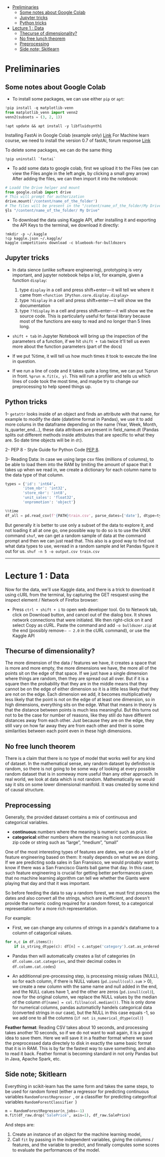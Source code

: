 
<!-- TOC -->

- [Preliminaries](#preliminaries)
    - [Some notes about Google Colab](#some-notes-about-google-colab)
    - [Jupyter tricks](#jupyter-tricks)
    - [Python tricks](#python-tricks)
- [Lecture 1 : Data](#lecture-1--data)
    - [Thecurse of dimensionality?](#thecurse-of-dimensionality)
    - [No free lunch theorem](#no-free-lunch-theorem)
    - [Preprocessing](#preprocessing)
    - [Side note; Skitlearn](#side-note-skitlearn)

<!-- /TOC -->

# Preliminaries

## Some notes about Google Colab

- To install some packages, we can use either `pip` or `apt`:
```python
!pip install -q matplotlib-venn
from matplotlib_venn import venn2
venn2(subsets = (3, 2, 1))
```
```shell
!apt update && apt install -y libfluidsynth1
```
Installing FastAi in Google Colab (example only) [Link](https://gist.githubusercontent.com/gilrosenthal/58e9b4f9d562d000d07d7cf0e5dbd840/raw/343a29f22692011088fe428b0f800c77ccad3951/Fast.ai%2520install%2520script)
For Machine learn course, we need to install the version 0.7 of fastAi, forum response [Link](https://forums.fast.ai/t/importerror-cannot-import-name-as-tensor/25295/3)

To delete some packages, we can do the same thing
```shell
!pip uninstall `fastai`
```

- To add some data to google colab, first we upload it to the Files (we can view the Files angle in the left angle, by clicking a small grey arrow)
After adding the files, we can then import it into the notebook:
````python
# Loadd the Drive helper and mount
from google.colab import drive
# This will prompt for authorization
drive.mount('/content/name_of_the_folder')
# The files will be present in the "/cotent/name_of_the_folder/My Drive"
§ls "/content/name_of_the_folder/ My Drive"
````

* To download the data using Kaggle API, after installing it and exporting the API Keys to the terminal, we download it directly:
````shell
!mkdir -p ~/.kaggle
!cp kaggle.json ~/.kaggle/
kaggle competitions download -c bluebook-for-bulldozers
````


## Jupyter tricks

- In data sience (unlike software engineering), prototyping is very important, and jupyter notebook helps a lot, for example, given a function `display`:

    1. type `display` in a cell and press shift+enter — it will tell we where it came from `<function IPython.core.display.display>`
    2. type `?display` in a cell and press shift+enter — it will show we the documentation
    3. type `??display` in a cell and press shift+enter — it will show we the source code. This is particularly useful for fastai library because most of the functions are easy to read and no longer than 5 lines long.

- `shift + tab` in Jupyter Notebook will bring up the inspection of the parameters of a function, if we hit `shift + tab` twice it'll tell us even more about the function parameters (part of the docs)
- If we put %time, it will tell us how much times it took to execute the line in question.
- If we  run a line of code and it takes quite a long time, we can put %prun in front. `%prun m.fit(x, y)`. This will run a profiler and tells us which lines of code took the most time, and maybe try to change our preprocessing to help speed things up.

## Python tricks

1- `getattr` looks inside of an object and finds an attribute with that name, for example to modify the date (datetime format in Pandas), we use it to add more colums in the dataframe depending on the name (Year, Week, Month, Is_quarter_end...), these data attribues are present in field_name.dt (Pandas splits out different methods inside attributes that are specific to what they are. So date time objects will be in `dt`).

2- PEP 8 - Style Guide for Python Code [PEP 8](https://www.python.org/dev/peps/pep-0008/).

3- Reading Data: In case we using large csv files (millions of columns), to be able to load them into the RAM by limiting the amount of space that it takes up when we read in, we create a dictionary for each column name to the data type of that column. 
```python
types = {'id': 'int64',
        'item_nbr': 'int32',
        'store_nbr': 'int8',
        'unit_sales': 'float32',
        'onpromotion': 'object'}

%%time
df_all = pd.read_csv(f'{PATH}train.csv', parse_dates=['date'], dtype=types, infer_datetime_format=True)
```

But generally it is better to use only a subset of the data to explore it, and not loading it all at one go, one possible way to do so is to use the UNIX command `shuf`, we can get a random sample of data at the command prompt and then we can just read that. This also is a good way to find out what data types to use, we read in a random sample and let Pandas figure it out for us. ```shuf -n 5 -o output.csv train.csv```

___

# Lecture 1 : Data

Now for the data, we'll use Kaggle data, and there is a trick to download it using cURL from the terminal, by capturing the GET resquest using the inspect element / Network of Firefox browser:

* Press `ctrl + shift + i` to open web developer tool. Go to Network tab, click on Download button, and cancel out of the dialog box. It shows network connections that were initiated. We then right-click on it and select Copy as cURL. Paste the command and add `-o bulldozer.zip` at the end (possibly remove `— — 2.0` in the cURL command), or use the Kaggle API

## Thecurse of dimensionality?
The more dimension of the data / features we have, it creates a space that is more and more empty, the more dimensions we have, the more all of the points sit on the edge of that space. If we just have a single dimension where things are random, then they are spread out all over. But if it is a square then the probability that they are in the middle means that they cannot be on the edge of either dimension so it is a little less likely that they are not on the edge. Each dimension we add, it becomes multiplicatively less likely that the point is not on the edge of at least one dimension, so in high dimensions, everything sits on the edge. What that means in theory is that the distance between points is much less meaningful. But this turns out not to be the case for number of reasons, like they still do have different distances away from each other. Just because they are on the edge, they still vary on how far away they are from each other and their is some similarities between each point even in these high dimensions.

## No free lunch theorem
There is a claim that there is no type of model that works well for any kind of dataset. In the mathematical sense, any random dataset by definition is random, so there is not going to be some way of looking at every possible random dataset that is in someway more useful than any other approach. In real world, we look at data which is not random. Mathematically we would say it sits on some lower dimensional manifold. It was created by some kind of causal structure.
 

## Preprocessing
Generally, the provided dataset contains a mix of continuous and categorical variables.

* **continuous**: numbers where the meaning is numeric such as price.
* **categorical**: either numbers where the meaning is not continuous like zip code or string such as “large”, “medium”, “small”

One of the most interesting types of features are dates, we can do a lot of feature engineering based on them: It really depends on what we are doing. If we are predicting soda sales in San Fransisco, we would probably want to know if there was a San Francisco Giants ball game that day. In this case, such feature engineering is crucial for getting better performances given that no machine learning algorithm can tell we whether the Giants were playing that day and that it was important.

So before feeding the data to say a random forest, we must first process the dates and also convert all the strings, which are inefficient, and doesn't provide the numeric coding required for a random forest, to a categorical representation for a more rich representation.

For example:
- First, we can change any columns of strings in a panda's dataframe to a column of catagorical values.
```python
for n,c in df.items():
    if is_string_dtype(c): df[n] = c.astype('category').cat.as_ordered()
```
- Pandas then will automatically creates a list of categories (in `df.column.cat.categories`, and their decimal codes in `df.column.cat.codes`)

- An additionnal pre-processing step, is processing missig values (NULL), so for each column, if there is NULL values (`pd.isnull(col).sum` > 0), we create a new column with the same name and null added in the end, and the NULL calues have 1, and the other are zeros (`pd.isnull(col)`), now for the original column, we replace the NULL values by the median of the column `df[name] = col.fillna(col.median())`. This is only done for numerical columns, pandas automaticlly handels categorical data (converted strings in our case), but the NULL in this case equals -1, so we add one to all the columns (`if not is_numerical_dtype(col)`)

**Feather format**: Reading CSV takes about 10 seconds, and processing takes another 10 seconds, so if we do not want to wait again, it is a good idea to save them. Here we will save it in a feather format where we save the preprocessed data directely to disk in exactly the same basic format that it is in RAM. This is by far the fastest way to save something, and also to read it back. Feather format is becoming standard in not only Pandas but in Java, Apache Spark, etc.

## Side note; Skitlearn

Everything in scikit-learn has the same form and takes the same steps, to be used for random forest (either a regressor for predicting continuous variables `RandomForestRegressor `, or a classifier for predicting categorifcal variables `RandomForestClassifier `)

```python
m = RandomForestRegressor(n_jobs=-1)
m.fit(df_raw.drop('SalePrice', axis=1), df_raw.SalePrice)
```

And steps are: 
1. Create an instance of an object for the machine learning model, 
2. Call `fit` by passing in the independent variables, giving the columns / features, and the variable to predict, and finnally computes some scores to evaluate the performances of the model.
